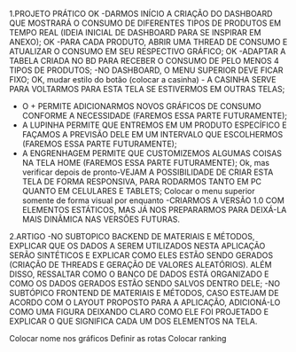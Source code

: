 1.PROJETO PRÁTICO
OK -DARMOS INÍCIO A CRIAÇÃO DO DASHBOARD QUE MOSTRARÁ O CONSUMO DE DIFERENTES TIPOS DE PRODUTOS EM TEMPO REAL (IDEIA INICIAL DE DASHBOARD PARA SE INSPIRAR EM ANEXO);
OK -PARA CADA PRODUTO, ABRIR UMA THREAD DE CONSUMO E ATUALIZAR O CONSUMO EM SEU RESPECTIVO GRÁFICO;
OK -ADAPTAR A TABELA CRIADA NO BD PARA RECEBER O CONSUMO DE PELO MENOS 4 TIPOS DE PRODUTOS;
-NO DASHBOARD, O MENU SUPERIOR DEVE FICAR FIXO;
   OK, mudar estilo do botão (colocar a casinha) - A CASINHA SERVE PARA VOLTARMOS PARA ESTA TELA SE ESTIVERMOS EM OUTRAS TELAS;
   - O + PERMITE ADICIONARMOS NOVOS GRÁFICOS DE CONSUMO CONFORME A NECESSIDADE (FAREMOS ESSA PARTE FUTURAMENTE);
   - A LUPINHA PERMITE QUE ENTREMOS EM UM PRODUTO ESPECÍFICO E FAÇAMOS A PREVISÃO DELE EM UM INTERVALO QUE ESCOLHERMOS (FAREMOS ESSA PARTE FUTURAMENTE);
   - A ENGRENHAGEM PERMITE QUE CUSTOMIZEMOS ALGUMAS COISAS NA TELA HOME (FAREMOS ESSA PARTE FUTURAMENTE);
Ok, mas verificar depois de pronto-VEJAM A POSSIBILIDADE DE CRIAR ESTA TELA DE FORMA RESPONSIVA, PARA RODARMOS TANTO EM PC QUANTO EM CELULARES E TABLETS;
Colocar o menu superior somente de forma visual por enquanto -CRIARMOS A VERSÃO 1.0 COM ELEMENTOS ESTÁTICOS, MAS JÁ NOS PREPARARMOS PARA DEIXÁ-LA MAIS DINÂMICA NAS VERSÕES FUTURAS.
 
2.ARTIGO
-NO SUBTOPICO BACKEND DE MATERIAIS E MÉTODOS, EXPLICAR QUE OS DADOS A SEREM UTILIZADOS NESTA APLICAÇÃO SERÃO SINTÉTICOS E EXPLICAR COMO ELES ESTÃO SENDO GERADOS (CRIAÇÃO DE THREADS E GERAÇÃO DE VALORES ALEATÓRIOS). ALÉM DISSO, RESSALTAR COMO O BANCO DE DADOS ESTÁ ORGANIZADO E COMO OS DADOS GERADOS ESTÃO SENDO SALVOS DENTRO DELE;
-NO SUBTÓPICO FRONTEND DE MATERIAIS E MÉTODOS, CASO ESTEJAM DE ACORDO COM O LAYOUT PROPOSTO PARA A APLICAÇÃO, ADICIONÁ-LO COMO UMA FIGURA DEIXANDO CLARO COMO ELE FOI PROJETADO E EXPLICAR O QUE SIGNIFICA CADA UM DOS ELEMENTOS NA TELA.


Colocar nome nos gráficos
Definir as rotas
Colocar ranking